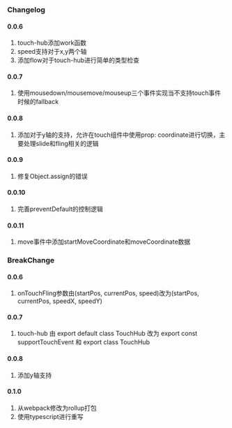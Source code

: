 ### Changelog

#### 0.0.6

1. touch-hub添加work函数
2. speed支持对于x,y两个轴
3. 添加flow对于touch-hub进行简单的类型检查

#### 0.0.7

1. 使用mousedown/mousemove/mouseup三个事件实现当不支持touch事件时候的fallback

#### 0.0.8

1. 添加对于y轴的支持，允许在touch组件中使用prop: coordinate进行切换，主要处理slide和fling相关的逻辑

#### 0.0.9

1. 修复Object.assign的错误

#### 0.0.10

1. 完善preventDefault的控制逻辑

#### 0.0.11

1. move事件中添加startMoveCoordinate和moveCoordinate数据

### BreakChange

#### 0.0.6

1. onTouchFling参数由(startPos, currentPos, speed)改为(startPos, currentPos, speedX, speedY)

#### 0.0.7

1. touch-hub 由 export default class TouchHub 改为 export const supportTouchEvent 和 export class TouchHub

#### 0.0.8

1. 添加y轴支持

#### 0.1.0

1. 从webpack修改为rollup打包
1. 使用typescript进行重写